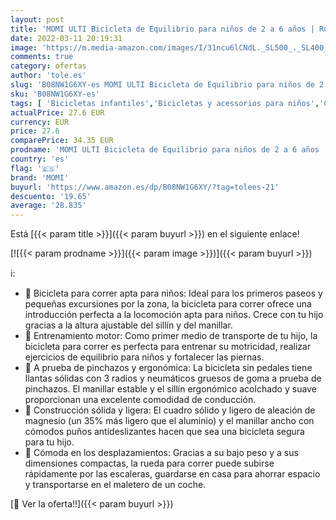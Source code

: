 ```yaml
---
layout: post
title: 'MOMI ULTI Bicicleta de Equilibrio para niños de 2 a 6 años | Ruedas de Goma antipinchazos | Marco de aleación Ligera de magnesio | Altura del sillín y del Manillar Regulables  Peso 3 kg | Turquesa'
date: 2022-03-11 20:19:31
image: 'https://m.media-amazon.com/images/I/31ncu6lCNdL._SL500_._SL400_.jpg'
comments: true
category: ofertas
author: 'tole.es'
slug: 'B08NW1G6XY-es MOMI ULTI Bicicleta de Equilibrio para niños de 2 a 6 años...'
sku: 'B08NW1G6XY-es'
tags: [ 'Bicicletas infantiles','Bicicletas y acessorios para niños','Ciclismo','Deportes y aire libre','Ropa y equipo para deportes','bicicleta','momi', ]
actualPrice: 27.6 EUR
currency: EUR
price: 27.6
comparePrice: 34.35 EUR
prodname: 'MOMI ULTI Bicicleta de Equilibrio para niños de 2 a 6 años | Ruedas de Goma antipinchazos | Marco de aleación Ligera de magnesio | Altura del sillín y del Manillar Regulables  Peso 3 kg | Turquesa'
country: 'es'
flag: '🇪🇸'
brand: 'MOMI'
buyurl: 'https://www.amazon.es/dp/B08NW1G6XY/?tag=tolees-21'
descuento: '19.65'
average: '28.835'
---
```


Está [{{< param title >}}]({{< param buyurl >}}) en el siguiente enlace!

[![{{< param prodname >}}]({{< param image >}})]({{< param buyurl >}})

ℹ️:

- 👶 Bicicleta para correr apta para niños: Ideal para los primeros paseos y pequeñas excursiones por la zona, la bicicleta para correr ofrece una introducción perfecta a la locomoción apta para niños. Crece con tu hijo gracias a la altura ajustable del sillín y del manillar.
- 👶 Entrenamiento motor: Como primer medio de transporte de tu hijo, la bicicleta para correr es perfecta para entrenar su motricidad, realizar ejercicios de equilibrio para niños y fortalecer las piernas.
- 👶 A prueba de pinchazos y ergonómica: La bicicleta sin pedales tiene llantas sólidas con 3 radios y neumáticos gruesos de goma a prueba de pinchazos. El manillar estable y el sillín ergonómico acolchado y suave proporcionan una excelente comodidad de conducción.
- 👶 Construcción sólida y ligera: El cuadro sólido y ligero de aleación de magnesio (un 35% más ligero que el aluminio) y el manillar ancho con cómodos puños antideslizantes hacen que sea una bicicleta segura para tu hijo.
- 👶 Cómoda en los desplazamientos: Gracias a su bajo peso y a sus dimensiones compactas, la rueda para correr puede subirse rápidamente por las escaleras, guardarse en casa para ahorrar espacio y transportarse en el maletero de un coche.

[🛒 Ver la oferta!!]({{< param buyurl >}})
